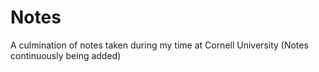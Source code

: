 # Notes
A culmination of notes taken during my time at Cornell University (Notes continuously being added)
